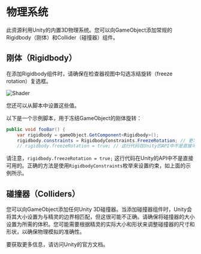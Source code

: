 # 物理系统
此资源利用Unity的内置3D物理系统。您可以向GameObject添加常规的Rigidbody（刚体）和Collider（碰撞器）组件。
## 刚体（Rigidbody）
在添加Rigidbody组件时，请确保在检查器视图中勾选冻结旋转（freeze rotation）复选框。

![Shader](https://code-beans.github.io/Ultimate-Isometric-Toolkit-Docs-and-Issue-Tracker/Manual/images/freezeRotation.png)

您还可以从脚本中设置这些值。

以下是一个示例脚本，用于冻结GameObject的刚体旋转：
``` cs
public void fooBar() { 
    var rigidbody = gameObject.GetComponent<Rigidbody>(); 
    rigidbody.constraints = RigidbodyConstraints.FreezeRotation; // 更准确的方法是使用RigidbodyConstraints枚举 
    // rigidbody.freezeRotation = true; // 这行代码在Unity的API中不是直接可用的，应使用上面的枚举方式 }
```
请注意，`rigidbody.freezeRotation = true;` 这行代码在Unity的API中不是直接可用的。正确的方法是使用`RigidbodyConstraints`枚举来设置约束，如上面的示例所示。

## 碰撞器（Colliders）
您可以向GameObject添加任何Unity 3D碰撞器。当添加碰撞器组件时，Unity会将其大小设置为与精灵的边界相匹配，但这很可能不正确。请确保将碰撞器的大小设置为所需的体积。您可能需要根据精灵的实际大小和形状来调整碰撞器的尺寸和形状，以确保物理模拟的准确性。

要获取更多信息，请访问Unity的官方文档。